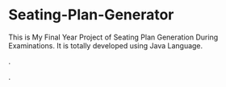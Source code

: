 # Seating-Plan-Generator

This is My Final Year Project of Seating Plan Generation During Examinations. It is totally developed using Java Language.












.




















































































































































































































.






































